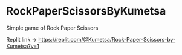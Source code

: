 # RockPaperScissorsByKumetsa
Simple game of Rock Paper Scissors

Replit link -> https://replit.com/@Kumetsa/Rock-Paper-Scissors-by-Kumetsa?v=1
